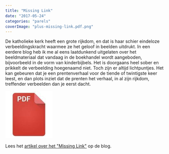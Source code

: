 ```yaml
---
title: "Missing Link"
date: "2017-05-24"
categories: "parels"
coverImage: "plus-missing-link.pdf.png"
---
```


De katholieke kerk heeft een grote rijkdom, en dat is haar schier eindeloze verbeeldingskracht waarmee ze het geloof in beelden uitdrukt. In een eerdere blog heb ik me al eens laatdunkend uitgelaten over het beeldmateriaal dat vandaag in de boekhandel wordt aangeboden, bijvoorbeeld in de vorm van kinderbijbels. Het is doorgaans heel sober en prikkelt de verbeelding hoegenaamd niet. Toch zijn er altijd lichtpuntjes. Het kan gebeuren dat je een prentenverhaal voor de tiende of twintigste keer leest, en dan plots inziet dat de prenten het verhaal, in al zijn rijkdom, treffender verbeelden dan je eerst dacht.

<!--more-->

[![pdf](images/2bdd26a893f94f1d69b5a89ee751a599-150x150.jpg)](https://storage.googleapis.com/geloven-leren/printerboekjes/plus-missing-link.pdf)

Lees het [artikel over het "Missing Link"](/blog/de-mis-missing-link/) op de blog.
